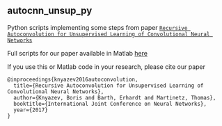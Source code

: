 ## autocnn_unsup_py
Python scripts implementing some steps from paper 
[`Recursive Autoconvolution for Unsupervised Learning of Convolutional Neural Networks`](http://arxiv.org/abs/1606.00611) 

Full scripts for our paper available in Matlab [here](https://github.com/bknyaz/autocnn_unsup)

If you use this or Matlab code in your research, please cite our paper

```
@inproceedings{knyazev2016autoconvolution,
  title={Recursive Autoconvolution for Unsupervised Learning of Convolutional Neural Networks},
  author={Knyazev, Boris and Barth, Erhardt and Martinetz, Thomas},
  booktitle={International Joint Conference on Neural Networks},
  year={2017}
}
```
